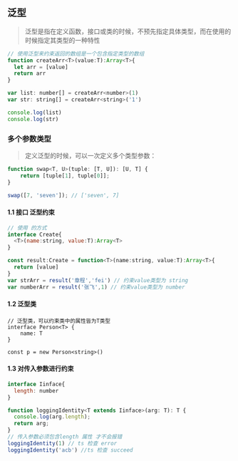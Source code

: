 ## 泛型

> 泛型是指在定义函数，接口或类的时候，不预先指定具体类型，而在使用的时候指定其类型的一种特性



```js
// 使用泛型来约束返回的数组是一个包含指定类型的数组
function createArr<T>(value:T):Array<T>{
  let arr = [value]
  return arr
}

var list: number[] = createArr<number>(1)
var str: string[] = createArr<string>('1')

console.log(list)
console.log(str)

```



### 多个参数类型

>  定义泛型的时候，可以一次定义多个类型参数： 

```js
function swap<T, U>(tuple: [T, U]): [U, T] {
    return [tuple[1], tuple[0]];
}

swap([7, 'seven']); // ['seven', 7]
```



#### 1.1 接口 泛型约束

```js
// 使用 的方式
interface Create{
  <T>(name:string, value:T):Array<T>
} 

const result:Create = function<T>(name:string, value:T):Array<T>{
  return [value]
}
var strArr = result('章程','fei') // 约束value类型为 string
var numberArr = result('张飞',1) // 约束value类型为 number		
```

#### 1.2 泛型类

```tsx
// 泛型类，可以约束类中的属性皆为T类型
interface Person<T> {
    name: T
}

const p = new Person<string>()
```

#### 1.3 对传入参数进行约束

```js
interface Iinface{
  length: number
}

function loggingIdentity<T extends Iinface>(arg: T): T {
  console.log(arg.length);
  return arg;
}
// 传入参数必须包含length 属性 才不会报错
loggingIdentity(1) // ts 检查 error
loggingIdentity('acb') //ts 检查 succeed
```

